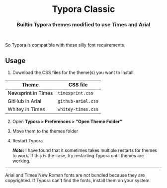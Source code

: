 <h1 align="center">Typora Classic</h1>
<h3 align="center">Builtin Typora themes modified to use <b>Times</b> and <b>Arial</b></h3>
<br/>

So Typora is compatible with those silly font requirements.

## Usage

1. Download the CSS files for the theme(s) you want to install:


| Theme                        | CSS file           |
| ---------------------------- | ------------------ |
| Newsprint in Times           | `timesprint.css`   |
| GitHub in Arial              | `github-arial.css` |
| Whitey in Times              | `whitey-times.css` |

2. Open **Typora > Preferences > "Open Theme Folder"**

3. Move them to the themes folder

4. Restart Typora

   ***Note:*** I have found that it sometimes takes multiple restarts for themes to work. If this is the case, try restarting Typora until themes are working. 

---
Arial and Times New Roman fonts are not bundled because they are copyrighted. If Typora can't find the fonts, install them on your system.
